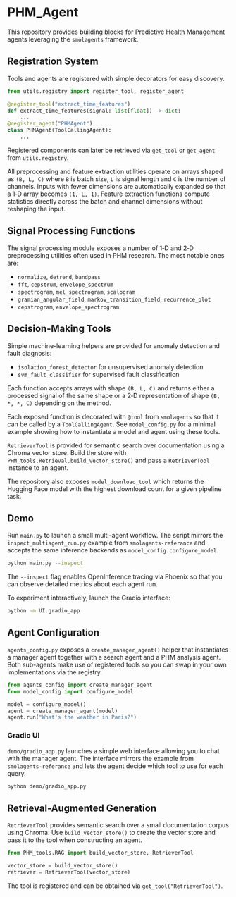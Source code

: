 # PHM_Agent

This repository provides building blocks for Predictive Health Management agents
leveraging the `smolagents` framework.

## Registration System

Tools and agents are registered with simple decorators for easy discovery.

```python
from utils.registry import register_tool, register_agent

@register_tool("extract_time_features")
def extract_time_features(signal: list[float]) -> dict:
    ...
@register_agent("PHMAgent")
class PHMAgent(ToolCallingAgent):
    ...
```

Registered components can later be retrieved via `get_tool` or `get_agent` from
`utils.registry`.

All preprocessing and feature extraction utilities operate on arrays shaped as
`(B, L, C)` where `B` is batch size, `L` is signal length and `C` is the number
of channels. Inputs with fewer dimensions are automatically expanded so that a
1‑D array becomes `(1, L, 1)`.
Feature extraction functions compute statistics directly across the batch and
channel dimensions without reshaping the input.

## Signal Processing Functions

The signal processing module exposes a number of 1‑D and 2‑D preprocessing utilities
often used in PHM research. The most notable ones are:

- `normalize`, `detrend`, `bandpass`
- `fft`, `cepstrum`, `envelope_spectrum`
- `spectrogram`, `mel_spectrogram`, `scalogram`
- `gramian_angular_field`, `markov_transition_field`, `recurrence_plot`
- `cepstrogram`, `envelope_spectrogram`

## Decision-Making Tools

Simple machine-learning helpers are provided for anomaly detection and fault
diagnosis:

- `isolation_forest_detector` for unsupervised anomaly detection
- `svm_fault_classifier` for supervised fault classification

Each function accepts arrays with shape `(B, L, C)` and returns either a
processed signal of the same shape or a 2‑D representation of shape
`(B, *, *, C)` depending on the method.

Each exposed function is decorated with `@tool` from `smolagents` so that it can
be called by a `ToolCallingAgent`. See `model_config.py` for a minimal example
showing how to instantiate a model and agent using these tools.

`RetrieverTool` is provided for semantic search over documentation using a
Chroma vector store. Build the store with
`PHM_tools.Retrieval.build_vector_store()` and pass a `RetrieverTool` instance to
an agent.

The repository also exposes `model_download_tool` which returns the Hugging Face
model with the highest download count for a given pipeline task.

## Demo

Run `main.py` to launch a small multi-agent workflow. The script mirrors the
`inspect_multiagent_run.py` example from `smolagents-referance` and accepts the
same inference backends as `model_config.configure_model`.

```bash
python main.py --inspect
```

The `--inspect` flag enables OpenInference tracing via Phoenix so that you can
observe detailed metrics about each agent run.

To experiment interactively, launch the Gradio interface:

```bash
python -m UI.gradio_app
```


## Agent Configuration

`agents_config.py` exposes a `create_manager_agent()` helper that instantiates a
manager agent together with a search agent and a PHM analysis agent. Both
sub-agents make use of registered tools so you can swap in your own
implementations via the registry.

```python
from agents_config import create_manager_agent
from model_config import configure_model

model = configure_model()
agent = create_manager_agent(model)
agent.run("What's the weather in Paris?")
```

### Gradio UI

`demo/gradio_app.py` launches a simple web interface allowing you to chat with
the manager agent. The interface mirrors the example from
`smolagents-referance` and lets the agent decide which tool to use for each
query.

```bash
python demo/gradio_app.py
```
## Retrieval-Augmented Generation

`RetrieverTool` provides semantic search over a small documentation corpus using
Chroma. Use `build_vector_store()` to create the vector store and pass it to the
tool when constructing an agent.

```python
from PHM_tools.RAG import build_vector_store, RetrieverTool

vector_store = build_vector_store()
retriever = RetrieverTool(vector_store)
```

The tool is registered and can be obtained via `get_tool("RetrieverTool")`.

